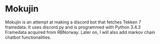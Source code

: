 # Mokujin

Mokujin is an attempt at making a discord bot that fetches Tekken 7 framedata. 
It uses discord.py and is programmed with Python 3.4.3 
Framedata acquired from RBNorway. 
Later on, I will also add markov chain chatbot functionalities.
